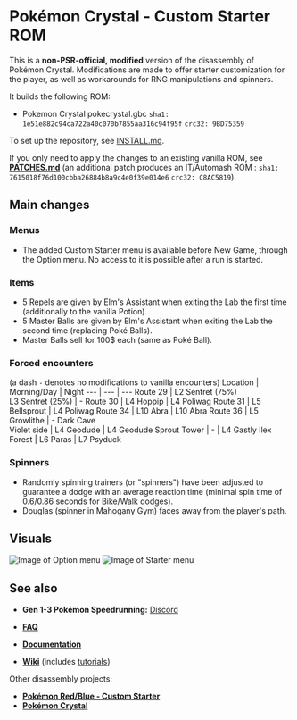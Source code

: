
# Pokémon Crystal - Custom Starter ROM

This is a **non-PSR-official, modified** version of the disassembly of Pokémon Crystal. Modifications are made to offer starter customization for the player, as well as workarounds for RNG manipulations and spinners.

It builds the following ROM:

- Pokemon Crystal pokecrystal.gbc `sha1: 1e51e882c94ca722a40c070b7855aa316c94f95f` `crc32: 9BD75359`

To set up the repository, see [INSTALL.md](INSTALL.md).

If you only need to apply the changes to an existing vanilla ROM, see [**PATCHES.md**](PATCHES.md) (an additional patch produces an IT/Automash ROM : `sha1: 7615018f76d100cbba26884b8a9c4e0f39e014e6` `crc32: C8AC5819`).

## Main changes
### Menus
- The added Custom Starter menu is available before New Game, through the Option menu. No access to it is possible after a run is started.
### Items
- 5 Repels are given by Elm's Assistant when exiting the Lab the first time (additionally to the vanilla Potion).
- 5 Master Balls are given by Elm's Assistant when exiting the Lab the second time (replacing Poké Balls).
- Master Balls sell for 100$ each (same as Poké Ball).

### Forced encounters
(a dash `-` denotes no modifications to vanilla encounters)
Location | Morning/Day | Night
--- | --- | ---
Route 29 | L2 Sentret (75%) <br/> L3 Sentret (25%) | -
Route 30 | L4 Hoppip | L4 Poliwag
Route 31 | L5 Bellsprout | L4 Poliwag
Route 34 | L10 Abra | L10 Abra
Route 36 | L5 Growlithe | -
Dark Cave <br/> Violet side | L4 Geodude | L4 Geodude
Sprout Tower | - | L4 Gastly
Ilex Forest | L6 Paras | L7 Psyduck

### Spinners
- Randomly spinning trainers (or "spinners") have been adjusted to guarantee a dodge with an average reaction time (minimal spin time of 0.6/0.86 seconds for Bike/Walk dodges).
- Douglas (spinner in Mahogany Gym) faces away from the player's path.

## Visuals
![Image of Option menu](https://i.imgur.com/U9FqOvC.png)
![Image of Starter menu](https://i.imgur.com/0KuyUBi.png)

## See also

- **Gen 1-3 Pokémon Speedrunning:** [Discord][speedrun-discord]

- [**FAQ**](FAQ.md)
- [**Documentation**][docs]
- [**Wiki**][wiki] (includes [tutorials][tutorials])

Other disassembly projects:

- [**Pokémon Red/Blue - Custom Starter**][pokered-custom-starter]
- [**Pokémon Crystal**][pokecrystal]

[speedrun-discord]: https://discord.gg/NjQFEkc
[pokered-custom-starter]: https://github.com/Arcaseriam/pokered-custom-starter
[pokecrystal]: https://github.com/pret/pokecrystal
[docs]: https://pret.github.io/pokecrystal/
[wiki]: https://github.com/pret/pokecrystal/wiki
[tutorials]: https://github.com/pret/pokecrystal/wiki/Tutorials
